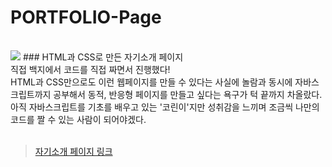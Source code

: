# PORTFOLIO-Page
<br>
<img src="https://images.velog.io/images/rhfovk/post/75f14d10-200a-49a8-945f-b5cc94c1f623/%EC%9E%90%EA%B8%B0%EC%86%8C%EA%B0%9C%ED%8E%98%EC%9D%B4%EC%A7%804.jpg">
### HTML과 CSS로 만든 자기소개 페이지<br/>
직접 백지에서 코드를 직접 짜면서 진행했다!<br/>
HTML과 CSS만으로도 이런 웹페이지를 만들 수 있다는 사실에 놀람과 동시에 자바스크립트까지 공부해서 동적, 반응형 페이지를 만들고 싶다는 욕구가 턱 끝까지 차올랐다. 아직 자바스크립트를 기초를 배우고 있는 '코린이'지만 성취감을 느끼며 조금씩 나만의 코드를 짤 수 있는 사람이 되어야겠다.
<br/><br/>

> <a href="https://rhfovk.github.io/PORTFOLIO-Page/" target="blank">자기소개 페이지 링크</a>

